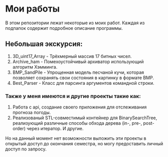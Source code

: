 # Мои работы
В этом репозитории лежат некоторые из моих работ.
Каждая из подпапок содержит подробное описание программы.

## Небольшая экскурсия:
1. 3D_uint17_Array - Трёхмерный массив 17 битных чисел.
2. Archive_ham - Помехоустойчивый архиватор использующий алгоритм Хэмминга.
3. BMP_SandPile - Упрощенная модель песчаной кучи, которая позволяет сохранять свои состояния в картинку в формате BMP.
4. Best_Parser - Класс для парсинга аргументов командной строки.

### Также у меня имеются и другие проекты такие как:
1. Работа с api, создание своего приложения для отслеживания прогноза погоды.
2. Реализованый STL-совместимый контейнер для BinarySearchTree, реализующий различные способы обхода дерева (in-, pre-, post-order) через итератор.
И другие.

Но на данный момент нет возможности выложить эти проекты в открытый доступ до окончания семестра, но могу предоставить личный доступ по запросу.
